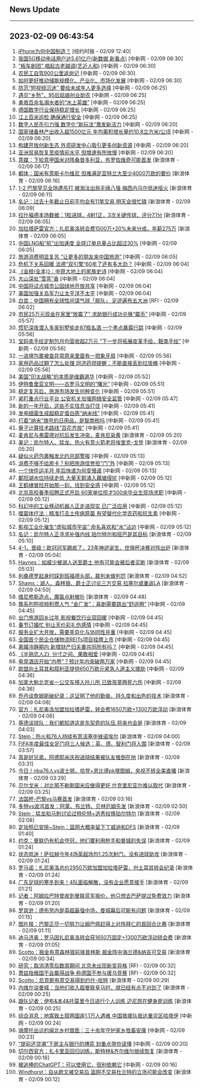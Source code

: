 ## News Update
---
2023-02-09 06:43:54
---
1. <a target="_blank" href="https://cn.nytimes.com/business/20120122/c00appleone/?utm_source=RSS">iPhone为何中国制造？</a> [纽约时报 - 02/09 12:40]
2. <a target="_blank" href="http://www.chinanews.com//cj/2023/02-09/9950134.shtml">我国5G移动电话用户达5.61亿户(新数据 新看点)</a> [中新网 - 02/09 06:30]
3. <a target="_blank" href="http://www.chinanews.com//cul/2023/02-09/9950132.shtml">“板车剧团” 唱起古老越调(艺近人和)</a> [中新网 - 02/09 06:30]
4. <a target="_blank" href="http://www.chinanews.com//sh/2023/02-09/9950131.shtml">农民工自驾900公里返岗记</a> [中新网 - 02/09 06:30]
5. <a target="_blank" href="http://www.chinanews.com//cj/2023/02-09/9950133.shtml">如何更好推动储能规模化、产业化、市场化发展</a> [中新网 - 02/09 06:30]
6. <a target="_blank" href="http://www.chinanews.com//sh/2023/02-09/9950130.shtml">防范“短视频沉迷” 要给未成年人更多选择</a> [中新网 - 02/09 06:25]
7. <a target="_blank" href="http://www.chinanews.com//cj/2023/02-09/9950129.shtml">遇见“乡愁”，95后姑娘创业助农</a> [中新网 - 02/09 06:25]
8. <a target="_blank" href="http://www.chinanews.com//sh/2023/02-09/9950128.shtml">勇救百余名溺水者的“水上英雄”</a> [中新网 - 02/09 06:25]
9. <a target="_blank" href="http://www.chinanews.com//gj/2023/02-09/9950127.shtml">德国数字行业保持稳定增长</a> [中新网 - 02/09 06:25]
10. <a target="_blank" href="http://www.chinanews.com//sh/2023/02-09/9950126.shtml">江上百米巡检 确保通行安全</a> [中新网 - 02/09 06:25]
11. <a target="_blank" href="http://www.chinanews.com//cj/2023/02-09/9950122.shtml">数字人民币引力强 数字化“新玩法”激发新活力</a> [中新网 - 02/09 06:20]
12. <a target="_blank" href="http://www.chinanews.com//cj/2023/02-09/9950124.shtml">国家储备林产出收入超1500亿元 年均蓄积增长量约10.8立方米/公顷</a> [中新网 - 02/09 06:20]
13. <a target="_blank" href="http://www.chinanews.com//cj/2023/02-09/9950123.shtml">构建开放创新生态 外资研发中心吸引更多创新资源</a> [中新网 - 02/09 06:20]
14. <a target="_blank" href="http://www.chinanews.com//cj/2023/02-09/9950125.shtml">亚洲贸易恢复至疫情前水平 但增速有所放慢</a> [中新网 - 02/09 06:20]
15. <a target="_blank" href="https://k.sina.cn/article_2018499075_784fda0302001lhs0.html?from=sports&subch=osport">意媒：下轮意甲国米对阵桑普多利亚，布罗佐维奇可能首发</a> [新浪体育 - 02/09 06:17]
16. <a target="_blank" href="https://k.sina.cn/article_2018499075_784fda0302001lhrw.html?from=sports&subch=osport">都体：国米有意斯卡尔维尼 但难满足亚特兰大至少4000万欧的要价</a> [新浪体育 - 02/09 06:16]
17. <a target="_blank" href="https://k.sina.cn/article_7354218509_1b658780d001014osf.html?from=sports&subch=global">1-2 巴黎罕见全场遭吊打 被淘汰出局无缘八强 梅西内马尔低迷哑火</a> [新浪体育 - 02/09 06:11]
18. <a target="_blank" href="https://k.sina.cn/article_2018499075_784fda0302001lhrt.html?from=sports&subch=osport">名记：过去十年截止日前平均会有11笔交易 明天会很忙碌</a> [新浪体育 - 02/09 06:09]
19. <a target="_blank" href="https://k.sina.cn/article_2018499075_784fda0302001lhrl.html?from=sports&subch=osport">拉什福德本场数据：1粒进球，4射1正，3次关键传球，评分7.1分</a> [新浪体育 - 02/09 06:05]
20. <a target="_blank" href="https://k.sina.cn/article_2018499075_784fda0302001lhrk.html?from=sports&subch=osport">加拉塔萨雷官方：扎尼奥洛转会费1500万+20%未来分成，年薪275万</a> [新浪体育 - 02/09 06:05]
21. <a target="_blank" href="http://www.chinanews.com//cj/2023/02-09/9950120.shtml">中国LNG船“航”出加速度 全球订单总量占比超过30%</a> [中新网 - 02/09 06:05]
22. <a target="_blank" href="http://www.chinanews.com//cj/2023/02-09/9950121.shtml">旅游消费明显复苏 “让更多的朋友来中国旅游”</a> [中新网 - 02/09 06:05]
23. <a target="_blank" href="http://www.chinanews.com//gj/2023/02-09/9950116.shtml">危机下关系回暖 法德“双引擎”60年了还有多大劲？</a> [中新网 - 02/09 06:04]
24. <a target="_blank" href="http://www.chinanews.com//cul/2023/02-09/9950119.shtml">《金枝(全本)》：中原大地上的家族史诗</a> [中新网 - 02/09 06:04]
25. <a target="_blank" href="http://www.chinanews.com//cj/2023/02-09/9950118.shtml">大山深处“雪茶”香</a> [中新网 - 02/09 06:04]
26. <a target="_blank" href="http://www.chinanews.com//gn/2023/02-09/9950117.shtml">中国将试点城市公园绿地开放共享</a> [中新网 - 02/09 06:04]
27. <a target="_blank" href="http://www.chinanews.com//gj/2023/02-09/9950115.shtml">美国加强关岛军力让太平洋不太平</a> [中新网 - 02/09 06:04]
28. <a target="_blank" href="https://www.rfi.fr/cn/%E5%9B%BD%E9%99%85%E6%8A%A5%E9%81%93/20230208-%E5%8F%99%E5%88%A9%E4%BA%9A%E7%94%B7%E5%AD%90%E6%8E%98%E5%9C%B0%E8%8B%A6%E5%AF%BB%E4%BA%B2%E4%BA%BA-30%E5%90%8D%E4%BA%B2%E5%B1%9E%E5%BC%BA%E9%9C%87%E5%90%8E%E4%B8%8B%E8%90%BD%E4%B8%8D%E6%98%8E">白宫：中国拥有全球性间谍气球「舰队」 足迹遍布五大洲</a> [RFI - 02/09 06:02]
29. <a target="_blank" href="http://www.chinanews.com//sh/2023/02-09/9950114.shtml">市民25万元现金在家里“放霉了” 求助银行成功兑换“霉币”</a> [中新网 - 02/09 05:57]
30. <a target="_blank" href="http://www.chinanews.com//sh/2023/02-09/9950112.shtml">惯犯深夜潜入多家别墅偷走87瓶名酒  一个黑点暴露行踪</a> [中新网 - 02/09 05:56]
31. <a target="_blank" href="http://www.chinanews.com//cj/2023/02-09/9950113.shtml">宝妈卖手绘定制包月均营收超2万元 “下一步将拓展皮革手绘、鞋类手绘”</a> [中新网 - 02/09 05:56]
32. <a target="_blank" href="http://www.chinanews.com//sh/2023/02-09/9950111.shtml">一进境包裹被查异常原来里面有一把象牙扇</a> [中新网 - 02/09 05:56]
33. <a target="_blank" href="http://www.chinanews.com//sh/2023/02-09/9950110.shtml">家用药品过期了怎么处理 同济药师提醒：不能直接丢到垃圾桶</a> [中新网 - 02/09 05:56]
34. <a target="_blank" href="http://www.chinanews.com//gj/2023/02-09/9950109.shtml">美国“印太战略”的本质是维霸遏华</a> [中新网 - 02/09 05:52]
35. <a target="_blank" href="http://www.chinanews.com//cul/2023/02-09/9950107.shtml">伊特鲁里亚文明——古罗马文明的“曙光”</a> [中新网 - 02/09 05:51]
36. <a target="_blank" href="http://www.chinanews.com//cj/2023/02-09/9950108.shtml">稳定复苏后，旅游市场发生何种变化</a> [中新网 - 02/09 05:51]
37. <a target="_blank" href="http://www.chinanews.com//sh/2023/02-09/9950106.shtml">紧盯重点行业平台 公安机关加强网络安全监管</a> [中新网 - 02/09 05:47]
38. <a target="_blank" href="http://www.chinanews.com//sh/2023/02-09/9950102.shtml">新的一年开启，这些不实信息当打住</a> [中新网 - 02/09 05:41]
39. <a target="_blank" href="http://www.chinanews.com//cj/2023/02-09/9950105.shtml">发电细菌生成超稳定蛋白质“纳米线”</a> [中新网 - 02/09 05:41]
40. <a target="_blank" href="http://www.chinanews.com//sh/2023/02-09/9950103.shtml">打着“纳米”旗号的日用品，是智商税吗</a> [中新网 - 02/09 05:41]
41. <a target="_blank" href="http://www.chinanews.com//cj/2023/02-09/9950104.shtml">量子计算技术路线“百花齐放”</a> [中新网 - 02/09 05:41]
42. <a target="_blank" href="https://k.sina.cn/article_2018499075_784fda0302001lhqo.html?from=sports&subch=osport">麦肯尼与弗雷德对抗后发生冲突，麦肯尼染黄</a> [新浪体育 - 02/09 05:20]
43. <a target="_blank" href="https://k.sina.cn/article_2018499075_784fda0302001lhqp.html?from=sports&subch=osport">美记：凯尔特人、猛龙、热火有意火箭老将埃里克-戈登</a> [新浪体育 - 02/09 05:20]
44. <a target="_blank" href="http://www.chinanews.com//gj/2023/02-09/9950099.shtml">疑似火药包裹触发北约总部警报</a> [中新网 - 02/09 05:13]
45. <a target="_blank" href="http://www.chinanews.com//sh/2023/02-09/9950101.shtml">消费不够不给房卡？别把旅游信誉拒“门”外</a> [中新网 - 02/09 05:13]
46. <a target="_blank" href="http://www.chinanews.com//sh/2023/02-09/9950100.shtml">一个快件运半月 年后快递为何变慢递</a> [中新网 - 02/09 05:13]
47. <a target="_blank" href="http://www.chinanews.com//sh/2023/02-09/9950095.shtml">鄱阳湖水位持续走低 大量天鹅涌入藕塘侵扰</a> [中新网 - 02/09 05:12]
48. <a target="_blank" href="http://www.chinanews.com//cul/2023/02-09/9950097.shtml">王鹤棣冒险开始那一刻，找到安全感</a> [中新网 - 02/09 05:12]
49. <a target="_blank" href="http://www.chinanews.com//sh/2023/02-09/9950098.shtml">北京高校春季招聘正式开启 60家单位揽才500余毕业生现场求职</a> [中新网 - 02/09 05:12]
50. <a target="_blank" href="http://www.chinanews.com//cj/2023/02-09/9950093.shtml">科幻中的工业移动机器人正走进现实 已广泛应用</a> [中新网 - 02/09 05:12]
51. <a target="_blank" href="http://www.chinanews.com//cj/2023/02-09/9950094.shtml">噬菌体疗法：精准打击土传病原菌 有望替代化学农药和抗生素</a> [中新网 - 02/09 05:12]
52. <a target="_blank" href="http://www.chinanews.com//cul/2023/02-09/9950096.shtml">影视工业化催生“虚拟城市宇宙”  命名喜欢和“水”沾边</a> [中新网 - 02/09 05:12]
53. <a target="_blank" href="https://k.sina.cn/article_2018499075_784fda0302001lhql.html?from=sports&subch=osport">名记：凯尔特人正寻求补强内线 珀尔特尔和班巴是其目标</a> [新浪体育 - 02/09 05:10]
54. <a target="_blank" href="https://k.sina.cn/article_2834321443_a8f0502300100y60f.html?from=sports&subch=global">4-1，晋级！欧冠冠军踢疯了，23年神迹诞生，世俱杯决赛对阵出炉</a> [新浪体育 - 02/09 05:04]
55. <a target="_blank" href="https://k.sina.cn/article_2018499075_784fda0302001lhqi.html?from=sports&subch=osport">Haynes：如威少被湖人送至爵士 他有可能会被后者买断</a> [新浪体育 - 02/09 05:03]
56. <a target="_blank" href="https://k.sina.cn/article_2018499075_784fda0302001lhqc.html?from=sports&subch=osport">利桑德罗起身时踩到班福德头部，裁判未做判罚</a> [新浪体育 - 02/09 04:52]
57. <a target="_blank" href="https://k.sina.cn/article_2018499075_784fda0302001lhqa.html?from=sports&subch=osport">Shams：湖人、森林狼、爵士正讨论三方交易 拉塞尔或重返LA</a> [新浪体育 - 02/09 04:50]
58. <a target="_blank" href="https://k.sina.cn/article_2018499075_784fda0302001lhq9.html?from=sports&subch=osport">维尼修斯造点，魔笛点射被扑</a> [新浪体育 - 02/09 04:48]
59. <a target="_blank" href="http://www.chinanews.com//cul/2023/02-09/9950091.shtml">靠系列短视频积攒人气  “金广发”：喜剧需要跳出“舒适圈”</a> [中新网 - 02/09 04:45]
60. <a target="_blank" href="http://www.chinanews.com//cj/2023/02-09/9950089.shtml">出门旅游回乡过年 影视餐饮行业双回暖</a> [中新网 - 02/09 04:45]
61. <a target="_blank" href="http://www.chinanews.com//sh/2023/02-09/9950085.shtml">春节订婚忙 别让天价彩礼伤感情</a> [中新网 - 02/09 04:45]
62. <a target="_blank" href="http://www.chinanews.com//cj/2023/02-09/9950086.shtml">服务业扩大开放，需要差异化与协同性并重</a> [中新网 - 02/09 04:45]
63. <a target="_blank" href="http://www.chinanews.com//cj/2023/02-09/9950087.shtml">全国首个民企仓储物流REITs项目挂牌上市</a> [中新网 - 02/09 04:45]
64. <a target="_blank" href="http://www.chinanews.com//sh/2023/02-09/9950088.shtml">离婚冷静期内 新增财产归夫妻共同所有吗？</a> [中新网 - 02/09 04:45]
65. <a target="_blank" href="http://www.chinanews.com//cul/2023/02-09/9950090.shtml">《半熟恋人2》分寸之间、果敢相爱</a> [中新网 - 02/09 04:45]
66. <a target="_blank" href="http://www.chinanews.com//cj/2023/02-09/9950092.shtml">电竞酒店开始“内卷”？预计年内突破两万家</a> [中新网 - 02/09 04:45]
67. <a target="_blank" href="http://www.chinanews.com//gj/2023/02-09/9950084.shtml">欧盟向土耳其和叙利亚提供650万欧元紧急人道主义援助</a> [中新网 - 02/09 04:36]
68. <a target="_blank" href="http://www.chinanews.com//gj/2023/02-09/9950083.shtml">加拿大魁北克省一公交车撞入托儿所 已致孩童两死六伤</a> [中新网 - 02/09 04:36]
69. <a target="_blank" href="https://k.sina.cn/article_2018499075_784fda0302001lhpq.html?from=sports&subch=osport">乔丹谈詹姆斯破纪录：这证明了他的勤奋、持久度和出色的技术</a> [新浪体育 - 02/09 04:08]
70. <a target="_blank" href="https://k.sina.cn/article_2018499075_784fda0302001lhpp.html?from=sports&subch=osport">官方：扎尼奥洛加盟加拉塔萨雷，转会费1650万欧+1300万欧浮动</a> [新浪体育 - 02/09 04:06]
71. <a target="_blank" href="https://k.sina.cn/article_2018499075_784fda0302001lhpn.html?from=sports&subch=osport">基德谈球队：我们都知道这是东契奇的队伍 将来也会是</a> [新浪体育 - 02/09 04:03]
72. <a target="_blank" href="https://k.sina.cn/article_2018499075_784fda0302001lhpm.html?from=sports&subch=osport">Stein：热火和76人持续有意活塞中锋诺埃尔</a> [新浪体育 - 02/09 04:00]
73. <a target="_blank" href="https://k.sina.cn/article_2018499075_784fda0302001lhpk.html?from=sports&subch=osport">FIFA年度最佳女足门将三人候选：英、德、智利门将入围</a> [新浪体育 - 02/09 03:57]
74. <a target="_blank" href="https://k.sina.cn/article_7243168542_m1afb9fb1e001019ajr.html?from=sports&subch=global">真是好兄弟，阿德耶米庆祝进球结果被队友推倒在地</a> [新浪体育 - 02/09 03:31]
75. <a target="_blank" href="https://k.sina.cn/article_1685707867_6479dc5b001019yjw.html?from=sports&subch=nba">今日！nba76人vs波士顿，哈登+恩比德pk塔图姆，央视不转全美直播</a> [新浪体育 - 02/09 03:29]
76. <a target="_blank" href="https://k.sina.cn/article_2018499075_784fda0302001lhpc.html?from=sports&subch=osport">贝尔戈米：对比那不勒斯国米应做得更好 什克里尼亚尔难以取代</a> [新浪体育 - 02/09 03:25]
77. <a target="_blank" href="https://k.sina.cn/article_2018499075_784fda0302001lhpa.html?from=sports&subch=osport">法国杯-巴黎vs马赛首发</a> [新浪体育 - 02/09 03:16]
78. <a target="_blank" href="https://k.sina.cn/article_2018499075_784fda0302001lhp6.html?from=sports&subch=osport">多特vs波鸿首发：阿莱、布兰特、贝林厄姆先发</a> [新浪体育 - 02/09 02:50]
79. <a target="_blank" href="https://k.sina.cn/article_2018499075_784fda0302001lhoy.html?from=sports&subch=osport">Stein：猛龙和马刺讨论过特伦特+选秀权换珀尔特尔</a> [新浪体育 - 02/09 02:08]
80. <a target="_blank" href="https://k.sina.cn/article_2018499075_784fda0302001lhor.html?from=sports&subch=osport">定妆照已安排~Stein：篮网大概率留下丁威迪和DFS</a> [新浪体育 - 02/09 01:40]
81. <a target="_blank" href="https://k.sina.cn/article_2018499075_784fda0302001lhon.html?from=sports&subch=osport">约克：曼联仍有机会夺冠，他们要利用枪手和曼城的失误</a> [新浪体育 - 02/09 01:24]
82. <a target="_blank" href="https://k.sina.cn/article_2018499075_784fda0302001lhoo.html?from=sports&subch=osport">状态低迷！萨拉赫今年4场英超场均1.25次射门，没有进球助攻</a> [新浪体育 - 02/09 01:24]
83. <a target="_blank" href="https://k.sina.cn/article_2018499075_784fda0302001lhop.html?from=sports&subch=osport">罗马诺：扎尼奥洛总价2950万欧加盟加拉塔萨雷，创土耳其转会纪录</a> [新浪体育 - 02/09 01:24]
84. <a target="_blank" href="https://k.sina.cn/article_3181157500_bd9c9c7c02701miso.html?from=sports&subch=osport">广东足球的寒冬到来！4队面临解散，没有企业愿意接手</a> [新浪体育 - 02/09 01:21]
85. <a target="_blank" href="https://k.sina.cn/article_2018499075_784fda0302001lhol.html?from=sports&subch=osport">记者：阿姆拉巴特曾收到曼联蓝军报价，他只想去巴萨提过免费效力</a> [新浪体育 - 02/09 01:20]
86. <a target="_blank" href="https://k.sina.cn/article_2018499075_784fda0302001lhoj.html?from=sports&subch=osport">罗宾逊：德布劳内是英超最强中场，曼城幕后可能有问题</a> [新浪体育 - 02/09 01:15]
87. <a target="_blank" href="https://k.sina.cn/article_2018499075_784fda0302001lhok.html?from=sports&subch=osport">图片报：巴黎正尽一切努力让姆巴佩赶得上对阵拜仁的首回合比赛</a> [新浪体育 - 02/09 01:11]
88. <a target="_blank" href="https://k.sina.cn/article_2018499075_784fda0302001lhoe.html?from=sports&subch=osport">迪马济奥：罗马因扎尼奥洛转会获1650万固定+1300万欧浮动转会费</a> [新浪体育 - 02/09 01:05]
89. <a target="_blank" href="https://k.sina.cn/article_2018499075_784fda0302001lhnx.html?from=sports&subch=osport">Scotto：掘金有意森林狼前锋普林斯 掘金阵中海兰德&纳吉可交易</a> [新浪体育 - 02/09 00:34]
90. <a target="_blank" href="https://www.rfi.fr/cn/%E8%B4%A2%E7%BB%8F%E5%BF%AB%E8%AE%AF/20230208-%E5%B8%82%E5%9C%BA%E6%B6%88%E5%8C%96%E8%81%94%E5%87%86%E4%BC%9A%E8%AE%AF%E5%8F%B7-%E6%AC%A7%E6%B4%B2%E8%82%A1%E5%B8%82%E8%B5%B0%E5%8A%BF%E5%88%86%E6%AD%A7">研究：取消清零后数周期间 北京未出现新变异株</a> [RFI - 02/09 00:32]
91. <a target="_blank" href="https://www.rfi.fr/cn/%E7%BC%A4%E7%BA%B7%E4%B8%96%E7%95%8C/20230208-%E7%A0%94%E7%A9%B6-%E5%8F%96%E6%B6%88%E6%B8%85%E9%9B%B6%E5%90%8E%E6%95%B0%E5%91%A8%E6%9C%9F%E9%97%B4-%E5%8C%97%E4%BA%AC%E6%9C%AA%E5%87%BA%E7%8E%B0%E6%96%B0%E5%8F%98%E5%BC%82%E6%A0%AA">萧兹指俄国不会赢得战争 称德国不参与援乌竞赛</a> [RFI - 02/09 00:32]
92. <a target="_blank" href="https://k.sina.cn/article_2018499075_784fda0302001lhny.html?from=sports&subch=osport">Scotto：尼克斯有意交易得到约什-哈特</a> [新浪体育 - 02/09 00:29]
93. <a target="_blank" href="https://k.sina.cn/article_2018499075_784fda0302001lhns.html?from=sports&subch=osport">内维尔谈曼城：当他们收入超曼联皇马时，就已经有点不对劲了</a> [新浪体育 - 02/09 00:25]
94. <a target="_blank" href="https://k.sina.cn/article_2018499075_784fda0302001lhnr.html?from=sports&subch=osport">跟队记者：伊布&本4&托莫里今日进行个人训练 迈尼昂在健身房训练</a> [新浪体育 - 02/09 00:25]
95. <a target="_blank" href="http://www.chinanews.com//gj/2023/02-09/9950081.shtml">综合消息：地震致土叙两国逾1.1万人遇难 中国救援队抵达重灾区哈塔伊</a> [中新网 - 02/09 00:24]
96. <a target="_blank" href="http://www.chinanews.com//shipin/cns/2023/02-09/news950868.shtml">骑摩托出诊的闽北乡村兽医：三十余年守护家乡牲畜安康</a> [中新网 - 02/09 00:23]
97. <a target="_blank" href="http://www.chinanews.com//cj/2023/02-09/9950079.shtml">“提前还贷潮”下房主与银行的博弈 划重点带你读懂</a> [中新网 - 02/09 00:20]
98. <a target="_blank" href="https://k.sina.cn/article_2018499075_784fda0302001lhnn.html?from=sports&subch=osport">切尔西官方：扎卡里亚回归训练，斯特林&齐尔维尔继续恢复</a> [新浪体育 - 02/09 00:16]
99. <a target="_blank" href="http://www.chinanews.com//cj/2023/02-09/9950078.shtml">被追捧的ChatGPT：可以使用它，但别依赖它</a> [中新网 - 02/09 00:16]
100. <a target="_blank" href="https://k.sina.cn/article_2018499075_784fda0302001lhnl.html?from=sports&subch=osport">Windhorst：自从欧文被交易后 篮网不交易杜兰特的立场可能会改变</a> [新浪体育 - 02/09 00:12]
